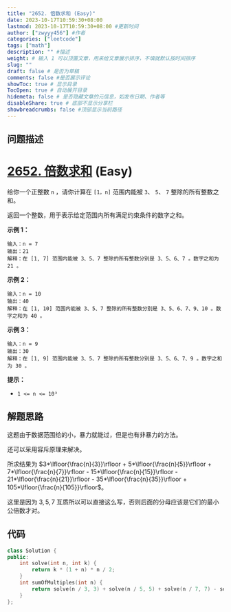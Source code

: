 ```yaml
---
title: "2652. 倍数求和 (Easy)"
date: 2023-10-17T10:59:30+08:00
lastmod: 2023-10-17T10:59:30+08:00 #更新时间
author: ["zwyyy456"] #作者
categories: ["leetcode"]
tags: ["math"]
description: "" #描述
weight: # 输入 1 可以顶置文章，用来给文章展示排序，不填就默认按时间排序
slug: ""
draft: false # 是否为草稿
comments: false #是否展示评论
showToc: true # 显示目录
TocOpen: true # 自动展开目录
hidemeta: false # 是否隐藏文章的元信息，如发布日期、作者等
disableShare: true # 底部不显示分享栏
showbreadcrumbs: false #顶部显示当前路径
---
```

## 问题描述

# [2652. 倍数求和][link] (Easy)

[link]: https://leetcode.cn/problems/sum-multiples/

给你一个正整数 `n` ，请你计算在 `[1，n]` 范围内能被 `3`、 `5`、 `7` 整除的所有整数之和。

返回一个整数，用于表示给定范围内所有满足约束条件的数字之和。

**示例 1：**

```
输入：n = 7
输出：21
解释：在 [1, 7] 范围内能被 3、5、7 整除的所有整数分别是 3、5、6、7 。数字之和为 21 。
```

**示例 2：**

```
输入：n = 10
输出：40
解释：在 [1, 10] 范围内能被 3、5、7 整除的所有整数分别是 3、5、6、7、9、10 。数字之和为 40 。
```

**示例 3：**

```
输入：n = 9
输出：30
解释：在 [1, 9] 范围内能被 3、5、7 整除的所有整数分别是 3、5、6、7、9 。数字之和为 30 。
```

**提示：**

- `1 <= n <= 10³`

## 解题思路

这题由于数据范围给的小，暴力就能过，但是也有非暴力的方法。

还可以采用容斥原理来解决。

所求结果为 $3*\lfloor{\frac{n}{3}}\rfloor + 5*\lfloor{\frac{n}{5}}\rfloor + 7*\lfloor{\frac{n}{7}}\rfloor - 15*\lfloor{\frac{n}{15}}\rfloor - 21*\lfloor{\frac{n}{21}}\rfloor - 35*\lfloor{\frac{n}{35}}\rfloor + 105*\lfloor{\frac{n}{105}}\rfloor$。

这里是因为 $3, 5, 7$ 互质所以可以直接这么写，否则后面的分母应该是它们的最小公倍数才对。

## 代码

```cpp
class Solution {
public:
    int solve(int n, int k) {
        return k * (1 + n) * n / 2;
    }
    int sumOfMultiples(int n) {
        return solve(n / 3, 3) + solve(n / 5, 5) + solve(n / 7, 7) - solve(n / 15, 15) - solve(n / 21, 21) - solve(n / 35, 35) + solve(n / 105, 105);
    }
};
```
